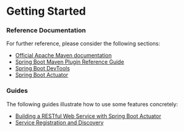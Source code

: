 # Getting Started

### Reference Documentation
For further reference, please consider the following sections:

* [Official Apache Maven documentation](https://maven.apache.org/guides/index.html)
* [Spring Boot Maven Plugin Reference Guide](https://docs.spring.io/spring-boot/docs/2.2.0.M5/maven-plugin/)
* [Spring Boot DevTools](https://docs.spring.io/spring-boot/docs/{bootVersion}/reference/htmlsingle/#using-boot-devtools)
* [Spring Boot Actuator](https://docs.spring.io/spring-boot/docs/{bootVersion}/reference/htmlsingle/#production-ready)

### Guides
The following guides illustrate how to use some features concretely:

* [Building a RESTful Web Service with Spring Boot Actuator](https://spring.io/guides/gs/actuator-service/)
* [Service Registration and Discovery](https://spring.io/guides/gs/service-registration-and-discovery/)

